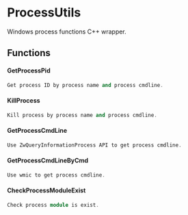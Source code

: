 ProcessUtils
===========

Windows process functions C++ wrapper.

Functions
---------------

#### GetProcessPid
```c++
Get process ID by process name and process cmdline.
```

#### KillProcess
```c++
Kill process by process name and process cmdline.
```

#### GetProcessCmdLine
```c++
Use ZwQueryInformationProcess API to get process cmdline.
```

#### GetProcessCmdLineByCmd
```c++
Use wmic to get process cmdline.
```

#### CheckProcessModuleExist
```c++
Check process module is exist.
```